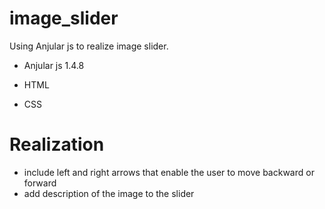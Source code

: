 # image_slider
Using Anjular js to realize image slider.
+ Anjular js 1.4.8
- HTML
* CSS


# Realization
+ include left and right arrows that enable the user to move backward or forward
+ add description of the image to the slider
